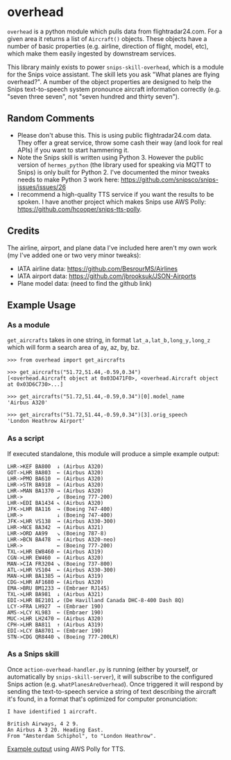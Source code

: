 # overhead

`overhead` is a python module which pulls data from flightradar24.com. For a given area it returns a list of `Aircraft()` objects. These objects have a number of basic properties (e.g. airline, direction of flight, model, etc), which make them easily ingested by downstream services.

This library mainly exists to power `snips-skill-overhead`, which is a module for the Snips voice assistant. The skill lets you ask "What planes are flying overhead?". A number of the object properties are designed to help the Snips text-to-speech system pronounce aircraft information correctly (e.g. "seven three seven", not "seven hundred and thirty seven").

## Random Comments
 - Please don't abuse this. This is using public flightradar24.com data. They offer a great
 service, throw some cash their way (and look for real APIs) if you want to start hammering it.
 - Note the Snips skill is written using Python 3. However the public version of `hermes_python` (the library used for speaking via MQTT to Snips) is only built for Python 2. I've documented the minor tweaks needs to make Python 3 work here: https://github.com/snipsco/snips-issues/issues/26
 - I recommend a high-quality TTS service if you want the results to be spoken. I have another project which makes Snips use AWS Polly: https://github.com/hcooper/snips-tts-polly.

## Credits
The airline, airport, and plane data I've included here aren't my own work (my I've added one
or two very minor tweaks):
 - IATA airline data: https://github.com/BesrourMS/Airlines
 - IATA airport data: https://github.com/jbrooksuk/JSON-Airports
 - Plane model data: (need to find the github link)

## Example Usage

### As a module
`get_aircrafts` takes in one string, in format `lat_a,lat_b,long_y,long_z` which will form a search area of ay, az, by, bz.

```
>>> from overhead import get_aircrafts

>>> get_aircrafts("51.72,51.44,-0.59,0.34")
[<overhead.Aircraft object at 0x03D471F0>, <overhead.Aircraft object at 0x03D6C730>...]

>>> get_aircrafts("51.72,51.44,-0.59,0.34")[0].model_name
'Airbus A320'

>>> get_aircrafts("51.72,51.44,-0.59,0.34")[3].orig_speech
'London Heathrow Airport'
```

### As a script
If executed standalone, this module will produce a simple example output:

```
LHR->KEF BA800  ↓ (Airbus A320)
GOT->LHR BA803  ← (Airbus A320)
LHR->PMO BA610  ← (Airbus A320)
LHR->STR BA918  ← (Airbus A320)
LHR->MAN BA1370 → (Airbus A320)
LHR->           ↙ (Boeing 777-200)
LHR->EDI BA1434 ↖ (Airbus A320)
JFK->LHR BA116  → (Boeing 747-400)
LHR->           ↓ (Boeing 747-400)
JFK->LHR VS138  → (Airbus A330-300)
LHR->NCE BA342  → (Airbus A321)
LHR->ORD AA99   ↘ (Boeing 787-8)
LHR->BCN BA478  → (Airbus A320-neo)
LHR->           ← (Boeing 777-200)
TXL->LHR EW8460 ← (Airbus A319)
CGN->LHR EW460  ← (Airbus A320)
MAN->CIA FR3204 ↘ (Boeing 737-800)
ATL->LHR VS104  ← (Airbus A330-300)
MAN->LHR BA1385 → (Airbus A319)
CDG->LHR AF1680 ← (Airbus A320)
EMA->BRU BM1233 → (Embraer RJ145)
TXL->LHR BA981  ↓ (Airbus A321)
EDI->LHR BE2101 ↙ (De Havilland Canada DHC-8-400 Dash 8Q)
LCY->FRA LH927  → (Embraer 190)
AMS->LCY KL983  ← (Embraer 190)
MUC->LHR LH2470 ← (Airbus A320)
CPH->LHR BA811  ↑ (Airbus A319)
EDI->LCY BA8701 ← (Embraer 190)
STN->CDG QR8440 ↘ (Boeing 777-200LR)
```

### As a Snips skill

Once `action-overhead-handler.py` is running (either by yourself, or automatically by `snips-skill-server`), it will subscribe to the configured Snips action (e.g. `whatPlanesAreOverhead`). Once triggered it will respond by sending the text-to-speech service a string of text describing the aircraft it's found, in a format that's optimized for computer pronunciation:

```
I have identified 1 aircraft.

British Airways, 4 2 9.
An Airbus A 3 20. Heading East.
From "Amsterdam Schiphol", to "London Heathrow".
```

[Example output](example.mp3) using AWS Polly for TTS.

